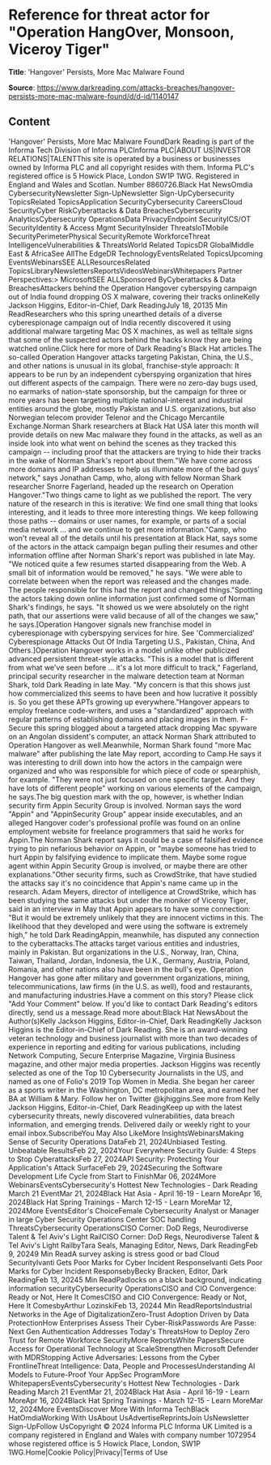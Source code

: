 # Reference for threat actor for "Operation HangOver, Monsoon, Viceroy Tiger"

**Title**: 'Hangover' Persists, More Mac Malware Found

**Source**: https://www.darkreading.com/attacks-breaches/hangover-persists-more-mac-malware-found/d/d-id/1140147

## Content
'Hangover' Persists, More Mac Malware FoundDark Reading is part of the Informa Tech Division of Informa PLCInforma PLC|ABOUT US|INVESTOR RELATIONS|TALENTThis site is operated by a business or businesses owned by Informa PLC and all copyright resides with them. Informa PLC's registered office is 5 Howick Place, London SW1P 1WG. Registered in England and Wales and Scotlan. Number 8860726.Black Hat NewsOmdia CybersecurityNewsletter Sign-UpNewsletter Sign-UpCybersecurity TopicsRelated TopicsApplication SecurityCybersecurity CareersCloud SecurityCyber RiskCyberattacks & Data BreachesCybersecurity AnalyticsCybersecurity OperationsData PrivacyEndpoint SecurityICS/OT SecurityIdentity & Access Mgmt SecurityInsider ThreatsIoTMobile SecurityPerimeterPhysical SecurityRemote WorkforceThreat IntelligenceVulnerabilities & ThreatsWorld Related TopicsDR GlobalMiddle East & AfricaSee AllThe EdgeDR TechnologyEventsRelated TopicsUpcoming EventsWebinarsSEE ALLResourcesRelated TopicsLibraryNewslettersReportsVideosWebinarsWhitepapers    Partner Perspectives:> MicrosoftSEE ALLSponsored ByCyberattacks & Data BreachesAttackers behind the Operation Hangover cyberspying campaign out of India found dropping OS X malware, covering their tracks onlineKelly Jackson Higgins, Editor-in-Chief, Dark ReadingJuly 18, 20135 Min ReadResearchers who this spring unearthed details of a diverse cyberespionage campaign out of India recently discovered it using additional malware targeting Mac OS X machines, as well as telltale signs that some of the suspected actors behind the hacks know they are being watched online.Click here for more of Dark Reading's Black Hat articles.The so-called Operation Hangover attacks targeting Pakistan, China, the U.S., and other nations is unusual in its global, franchise-style approach: It appears to be run by an independent cyberspying organization that hires out different aspects of the campaign. There were no zero-day bugs used, no earmarks of nation-state sponsorship, but the campaign for three or more years has been targeting multiple national-interest and industrial entities around the globe, mostly Pakistan and U.S. organizations, but also Norwegian telecom provider Telenor and the Chicago Mercantile Exchange.Norman Shark researchers at Black Hat USA later this month will provide details on new Mac malware they found in the attacks, as well as an inside look into what went on behind the scenes as they tracked this campaign -- including proof that the attackers are trying to hide their tracks in the wake of Norman Shark's report about them."We have come across more domains and IP addresses to help us illuminate more of the bad guys' network," says Jonathan Camp, who, along with fellow Norman Shark researcher Snorre Fagerland, headed up the research on Operation Hangover."Two things came to light as we published the report. The very nature of the research in this is iterative: We find one small thing that looks interesting, and it leads to three more interesting things. We keep following those paths -- domains or user names, for example, or parts of a social media network ... and we continue to get more information."Camp, who won't reveal all of the details until his presentation at Black Hat, says some of the actors in the attack campaign began pulling their resumes and other information offline after Norman Shark's report was published in late May. "We noticed quite a few resumes started disappearing from the Web. A small bit of information would be removed," he says. "We were able to correlate between when the report was released and the changes made. The people responsible for this had the report and changed things."Spotting the actors taking down online information just confirmed some of Norman Shark's findings, he says. "It showed us we were absolutely on the right path, that our assertions were valid because of all of the changes we saw," he says.[Operation Hangover signals new franchise model in cyberespionage with cyberspying services for hire. See 'Commercialized' Cyberespionage Attacks Out Of India Targeting U.S., Pakistan, China, And Others.]Operation Hangover works in a model unlike other publicized advanced persistent threat-style attacks. "This is a model that is different from what we've seen before ... it's a lot more difficult to track," Fagerland, principal security researcher in the malware detection team at Norman Shark, told Dark Reading in late May. "My concern is that this shows just how commercialized this seems to have been and how lucrative it possibly is. So you get these APTs growing up everywhere."Hangover appears to employ freelance code-writers, and uses a "standardized" approach with regular patterns of establishing domains and placing images in them. F-Secure this spring blogged about a targeted attack dropping Mac spyware on an Angolan dissident's computer, an attack Norman Shark attributed to Operation Hangover as well.Meanwhile, Norman Shark found "more Mac malware" after publishing the late May report, according to Camp.He says it was interesting to drill down into how the actors in the campaign were organized and who was responsible for which piece of code or spearphish, for example. "They were not just focused on one specific target. And they have lots of different people" working on various elements of the campaign, he says.The big question mark with the op, however, is whether Indian security firm Appin Security Group is involved. Norman says the word "Appin" and "AppinSecurity Group" appear inside executables, and an alleged Hangover coder's professional profile was found on an online employment website for freelance programmers that said he works for Appin.The Norman Shark report says it could be a case of falsified evidence trying to pin nefarious behavior on Appin, or "maybe someone has tried to hurt Appin by falsifying evidence to implicate them. Maybe some rogue agent within Appin Security Group is involved, or maybe there are other explanations."Other security firms, such as CrowdStrike, that have studied the attacks say it's no coincidence that Appin's name came up in the research. Adam Meyers, director of intelligence at CrowdStrike, which has been studying the same attacks but under the moniker of Viceroy Tiger, said in an interview in May that Appin appears to have some connection: "But it would be extremely unlikely that they are innocent victims in this. The likelihood that they developed and were using the software is extremely high," he told Dark ReadingAppin, meanwhile, has disputed any connection to the cyberattacks.The attacks target various entities and industries, mainly in Pakistan. But organizations in the U.S., Norway, Iran, China, Taiwan, Thailand, Jordan, Indonesia, the U.K., Germany, Austria, Poland, Romania, and other nations also have been in the bull's eye. Operation Hangover has gone after military and government organizations, mining, telecommunications, law firms (in the U.S. as well), food and restaurants, and manufacturing industries.Have a comment on this story? Please click "Add Your Comment" below. If you'd like to contact Dark Reading's editors directly, send us a message.Read more about:Black Hat NewsAbout the Author(s)Kelly Jackson Higgins, Editor-in-Chief, Dark ReadingKelly Jackson Higgins is the Editor-in-Chief of Dark Reading. She is an award-winning veteran technology and business journalist with more than two decades of experience in reporting and editing for various publications, including Network Computing, Secure Enterprise Magazine, Virginia Business magazine, and other major media properties. Jackson Higgins was recently selected as one of the Top 10 Cybersecurity Journalists in the US, and named as one of Folio's 2019 Top Women in Media. She began her career as a sports writer in the Washington, DC metropolitan area, and earned her BA at William & Mary. Follow her on Twitter @kjhiggins.See more from Kelly Jackson Higgins, Editor-in-Chief, Dark ReadingKeep up with the latest cybersecurity threats, newly discovered vulnerabilities, data breach information, and emerging trends. Delivered daily or weekly right to your email inbox.SubscribeYou May Also LikeMore InsightsWebinarsMaking Sense of Security Operations DataFeb 21, 2024Unbiased Testing. Unbeatable ResultsFeb 22, 2024Your Everywhere Security Guide: 4 Steps to Stop CyberattacksFeb 27, 2024API Security: Protecting Your Application's Attack SurfaceFeb 29, 2024Securing the Software Development Life Cycle from Start to FinishMar 06, 2024More WebinarsEventsCybersecurity's Hottest New Technologies - Dark Reading March 21 EventMar 21, 2024Black Hat Asia - April 16-19 - Learn MoreApr 16, 2024Black Hat Spring Trainings - March 12-15 - Learn MoreMar 12, 2024More EventsEditor's ChoiceFemale Cybersecurity Analyst or Manager in large Cyber Security Operations Center SOC handling ThreatsCybersecurity OperationsCISO Corner: DoD Regs, Neurodiverse Talent & Tel Aviv's Light RailCISO Corner: DoD Regs, Neurodiverse Talent & Tel Aviv's Light RailbyTara Seals, Managing Editor, News, Dark ReadingFeb 9, 20249 Min ReadA survey asking is stress good or bad Сloud SecurityIvanti Gets Poor Marks for Cyber Incident ResponseIvanti Gets Poor Marks for Cyber Incident ResponsebyBecky Bracken, Editor, Dark ReadingFeb 13, 20245 Min ReadPadlocks on a black background, indicating information securityCybersecurity OperationsCISO and CIO Convergence: Ready or Not, Here It ComesCISO and CIO Convergence: Ready or Not, Here It ComesbyArthur LozinskiFeb 13, 20244 Min ReadReportsIndustrial Networks in the Age of DigitalizationZero-Trust Adoption Driven by Data ProtectionHow Enterprises Assess Their Cyber-RiskPasswords Are Passe: Next Gen Authentication Addresses Today's ThreatsHow to Deploy Zero Trust for Remote Workforce SecurityMore ReportsWhite PapersSecure Access for Operational Technology at ScaleStrengthen Microsoft Defender with MDRStopping Active Adversaries: Lessons from the Cyber FrontlineThreat Intelligence: Data, People and ProcessesUnderstanding AI Models to Future-Proof Your AppSec ProgramMore WhitepapersEventsCybersecurity's Hottest New Technologies - Dark Reading March 21 EventMar 21, 2024Black Hat Asia - April 16-19 - Learn MoreApr 16, 2024Black Hat Spring Trainings - March 12-15 - Learn MoreMar 12, 2024More EventsDiscover More With Informa TechBlack HatOmdiaWorking With UsAbout UsAdvertiseReprintsJoin UsNewsletter Sign-UpFollow UsCopyright © 2024 Informa PLC Informa UK Limited is a company registered in England and Wales with company number 1072954 whose registered office is 5 Howick Place, London, SW1P 1WG.Home|Cookie Policy|Privacy|Terms of Use
